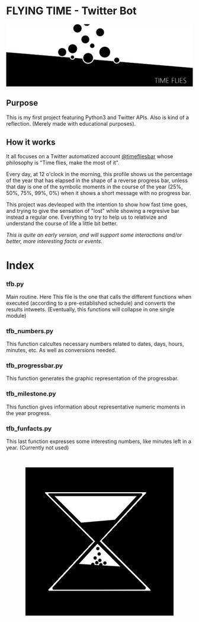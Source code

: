 <h1>FLYING TIME - Twitter Bot</h1>

<p align="center">
  <img src="/images/timefliesbg.jpg"/>
</p>

<h2>Purpose</h2>
<p>This is my first project featuring Python3 and Twitter APIs. Also is kind of a reflection.
(Merely made with educational purposes).</p>

<h2> How it works </h2>
<p>It all focuses on a Twitter automatized account <a href="https://twitter.com/timefliesbar">@timefliesbar</a> whose philosophy is "Time flies, make the most of it".</p>
<p>Every day, at 12 o'clock in the morning, this profile shows us the percentage of the year that has elapsed in the shape of a reverse progress bar, unless that day is one of the symbolic moments in the course of the year (25%, 50%, 75%, 99%, 0%) when it shows a short message with no progress bar.</p>
<p>This project was devleoped with the intention to show how fast time goes, and trying to give the sensation of "lost" while showing a regresive bar instead a regular one. Everything to try to help us to relativize and understand the course of life a little bit better.</p>
<p><i>This is quite an early version, and will support some interactions and/or better, more interesting facts or events.</i></p>

# Index

<h3>tfb.py</h3>
<p>Main routine. Here This file is the one that calls the different functions when executed (according to a pre-established schedule) and converts the results intweets. (Eventually, this functions will collapse in one single module)</p>
<h3>tfb_numbers.py</h3>
<p>This function calcultes necessary numbers related to dates, days, hours, minutes, etc. As well as conversions needed.</p>
<h3>tfb_progressbar.py</h3>
<p>This function generates the graphic representation of the progressbar.</p>
<h3>tfb_milestone.py</h3>
<p>This function gives information about representative numeric moments in the year progress.</p>
<h3>tfb_funfacts.py</h3>
<p>This last function expresses some interesting numbers, like minutes left in a year. (Currently not used)</p>
 
<br/>
<p align="center">
  <img src="/images/timeflieslogo.jpg"/>
</p>
